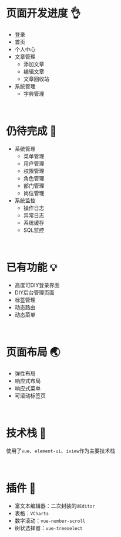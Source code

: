 # 页面开发进度 :ok_hand:

- 登录
- 首页
- 个人中心 
- 文章管理
  - 添加文章
  - 编辑文章
  - 文章回收站
- 系统管理
  - 字典管理

<br/>

# 仍待完成 :muscle:

- 系统管理
  - 菜单管理
  - 用户管理
  - 权限管理
  - 角色管理
  - 部门管理
  - 岗位管理
- 系统监控
  - 操作日志
  - 异常日志
  - 系统缓存
  - SQL监控

<br/>

# 已有功能 :bulb:

+ 高度可DIY登录界面
+ DIY后台管理页面
+ 标签管理
+ 动态路由
+ 动态菜单

<br/>

# 页面布局 :earth_asia:

+ 弹性布局
+ 响应式布局
+ 响应式菜单
+ 可滚动标签页

<br/>


# 技术栈 :sparkling_heart:

使用了`vue`、`element-ui`、`iview`作为主要技术栈

<br/>

# 插件 :electric_plug:

+ 富文本编辑器：二次封装的`UEditor`
+ 表格：`VCharts`
+ 数字滚动：`vue-number-scroll`
+ 树状选择器：`vue-treeselect`
